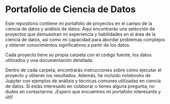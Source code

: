 # **Portafolio de Ciencia de Datos**
Este repositorio contiene mi portafolio de proyectos en el campo de la ciencia de datos y análisis de datos. Aquí encontrarás una selección de proyectos que demuestran mi experiencia y habilidades en el área de la ciencia de datos, así como mi capacidad para abordar problemas complejos y obtener conocimientos significativos a partir de los datos.

Cada proyecto tiene su propia carpeta con el código fuente, los datos utilizados y una documentación detallada.

Dentro de cada carpeta, encontrarás instrucciones sobre cómo ejecutar el proyecto y obtener los resultados.
Además, he incluido notebooks de Jupyter con ejemplos de análisis y técnicas comunes utilizadas en ciencia de datos.
Si estás interesado en colaborar o tienes alguna pregunta, no dudes en contactarme. ¡Espero que encuentres mi portafolio interesante y útil!
